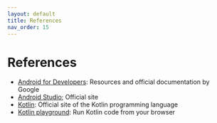 ```yaml
---
layout: default
title: References 
nav_order: 15
---
```


# References

- [Android for Developers](https://developer.android.com/): Resources and official documentation by Google
- [Android Studio](https://developer.android.com/studio); Official site
- [Kotlin](https://kotlinlang.org/): Official site of the Kotlin programming language
- [Kotlin playground](https://play.kotlinlang.org/): Run Kotlin code from your browser